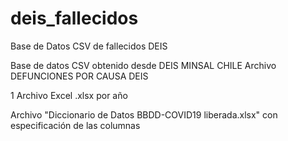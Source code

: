 # deis_fallecidos
Base de Datos CSV de fallecidos DEIS

Base de datos CSV obtenido desde DEIS MINSAL CHILE
Archivo DEFUNCIONES POR CAUSA DEIS

1 Archivo Excel .xlsx por año

Archivo "Diccionario de Datos BBDD-COVID19 liberada.xlsx" con especificación de las columnas
